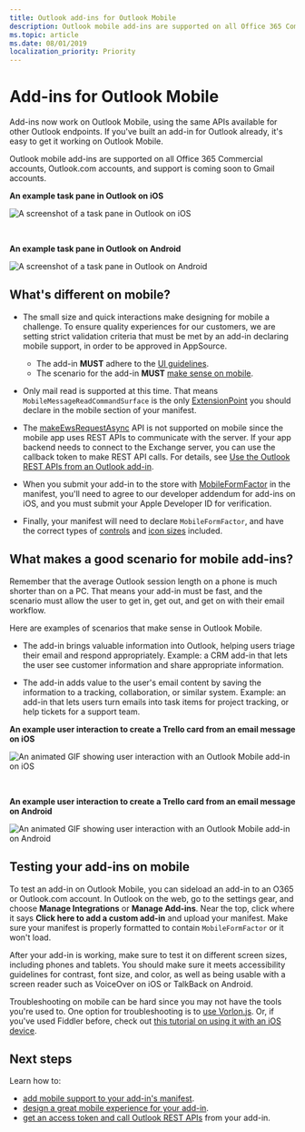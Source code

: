 ```yaml
---
title: Outlook add-ins for Outlook Mobile
description: Outlook mobile add-ins are supported on all Office 365 Commercial accounts, Outlook.com accounts, and support is coming soon to gmail accounts.
ms.topic: article
ms.date: 08/01/2019
localization_priority: Priority
---
```


# Add-ins for Outlook Mobile

Add-ins now work on Outlook Mobile, using the same APIs available for other Outlook endpoints. If you've built an add-in for Outlook already, it's easy to get it working on Outlook Mobile.

Outlook mobile add-ins are supported on all Office 365 Commercial accounts, Outlook.com accounts, and support is coming soon to Gmail accounts.

**An example task pane in Outlook on iOS**

![A screenshot of a task pane in Outlook on iOS](images/outlook-mobile-addin-taskpane.png)

<br/>

**An example task pane in Outlook on Android**

![A screenshot of a task pane in Outlook on Android](images/outlook-mobile-addin-taskpane-android.png)

## What's different on mobile?

- The small size and quick interactions make designing for mobile a challenge. To ensure quality experiences for our customers, we are setting strict validation criteria that must be met by an add-in declaring mobile support, in order to be approved in AppSource.
    - The add-in **MUST** adhere to the [UI guidelines](outlook-addin-design.md).
    - The scenario for the add-in **MUST** [make sense on mobile](#what-makes-a-good-scenario-for-mobile-add-ins).

- Only mail read is supported at this time. That means `MobileMessageReadCommandSurface` is the only [ExtensionPoint](/office/dev/add-ins/reference/manifest/extensionpoint) you should declare in the mobile section of your manifest.

- The [makeEwsRequestAsync](/office/dev/add-ins/reference/objectmodel/requirement-set-1.5/Office.context.mailbox#makeewsrequestasyncdata-callback-usercontext) API is not supported on mobile since the mobile app uses REST APIs to communicate with the server. If your app backend needs to connect to the Exchange server, you can use the callback token to make REST API calls. For details, see [Use the Outlook REST APIs from an Outlook add-in](use-rest-api.md).

- When you submit your add-in to the store with [MobileFormFactor](/office/dev/add-ins/reference/manifest/mobileformfactor) in the manifest, you'll need to agree to our developer addendum for add-ins on iOS, and you must submit your Apple Developer ID for verification.

- Finally, your manifest will need to declare `MobileFormFactor`, and have the correct types of [controls](/office/dev/add-ins/reference/manifest/control) and [icon sizes](/office/dev/add-ins/reference/manifest/icon) included.

## What makes a good scenario for mobile add-ins?

Remember that the average Outlook session length on a phone is much shorter than on a PC. That means your add-in must be fast, and the scenario must allow the user to get in, get out, and get on with their email workflow.

Here are examples of scenarios that make sense in Outlook Mobile.

- The add-in brings valuable information into Outlook, helping users triage their email and respond appropriately. Example: a CRM add-in that lets the user see customer information and share appropriate information.

- The add-in adds value to the user's email content by saving the information to a tracking, collaboration, or similar system. Example: an add-in that lets users turn emails into task items for project tracking, or help tickets for a support team.

**An example user interaction to create a Trello card from an email message on iOS**

![An animated GIF showing user interaction with an Outlook Mobile add-in on iOS](images/outlook-mobile-addin-interaction.gif)

<br/>

**An example user interaction to create a Trello card from an email message on Android**

![An animated GIF showing user interaction with an Outlook Mobile add-in on Android](images/outlook-mobile-addin-interaction-android.gif)

## Testing your add-ins on mobile

To test an add-in on Outlook Mobile, you can sideload an add-in to an O365 or Outlook.com account. In Outlook on the web, go to the settings gear, and choose **Manage Integrations** or **Manage Add-ins**. Near the top, click where it says **Click here to add a custom add-in** and upload your manifest. Make sure your manifest is properly formatted to contain `MobileFormFactor` or it won't load.

After your add-in is working, make sure to test it on different screen sizes, including phones and tablets. You should make sure it meets accessibility guidelines for contrast, font size, and color, as well as being usable with a screen reader such as VoiceOver on iOS or TalkBack on Android.

Troubleshooting on mobile can be hard since you may not have the tools you're used to. One option for troubleshooting is to [use Vorlon.js](/office/dev/add-ins/testing/debug-office-add-ins-on-ipad-and-mac). Or, if you've used Fiddler before, check out [this tutorial on using it with an iOS device](https://www.telerik.com/blogs/using-fiddler-with-apple-ios-devices).

## Next steps

Learn how to:

- [add mobile support to your add-in's manifest](add-mobile-support.md).
- [design a great mobile experience for your add-in](outlook-addin-design.md).
- [get an access token and call Outlook REST APIs](use-rest-api.md) from your add-in.
